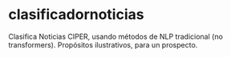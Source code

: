 # clasificadornoticias

Clasifica Noticias CIPER, usando métodos de NLP tradicional (no transformers). 
Propósitos ilustrativos, para un prospecto.
